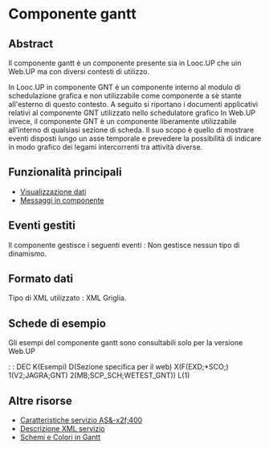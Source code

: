 # Componente gantt

## Abstract
Il componente gantt è un componente presente sia in Looc.UP che uin Web.UP ma con diversi contesti di utilizzo.

In Looc.UP in componente GNT è un componente interno al modulo di schedulazione grafica e non utilizzabile come componente
a sè stante all'esterno di questo contesto.
A seguito si riportano i documenti applicativi relativi al componente GNT utilizzato nello schedulatore grafico
In Web.UP invece, il componente GNT è un componente liberamente utilizzabile all'interno di qualsiasi sezione di scheda.
Il suo scopo è quello di mostrare eventi disposti lungo un asse temporale e prevedere la possibilità di indicare in modo grafico
dei legami intercorrenti tra attività diverse.

## Funzionalità principali
- [Visualizzazione dati](Sorgenti/DOC/TA/B£AMO/LOCGNT_F01)
- [Messaggi in componente](Sorgenti/DOC/TA/B£AMO/LOCGNT_F02)

## Eventi gestiti
Il componente gestisce i seguenti eventi : 
Non gestisce nessun tipo di dinamismo.

## Formato dati
Tipo di XML utilizzato :  XML Griglia.

## Schede di esempio

Gli esempi del componente gantt sono consultabili solo per la versione Web.UP

 :  : DEC K(Esempi) D(Sezione specifica per il web) X(F(EXD;*SCO;) 1(V2;JAGRA;GNT) 2(MB;SCP_SCH;WETEST_GNT)) L(1)

## Altre risorse

- [Caratteristiche servizio AS&-x2f;400](Sorgenti/DOC/TA/B£AMO/LOCGNT_01)
- [Descrizione XML servizio](Sorgenti/DOC/TA/B£AMO/LOCGNT_XML)
- [Schemi e Colori in Gantt](Sorgenti/DOC/TA/B£AMO/LOCGNT_02)


